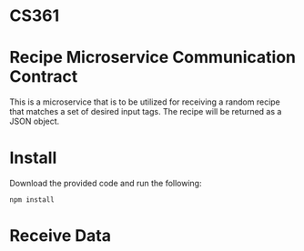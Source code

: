 # CS361

# Recipe Microservice Communication Contract
This is a microservice that is to be utilized for receiving a random recipe that matches a set of desired input tags. The recipe will be returned as a JSON object.


# Install
Download the provided code and run the following:

```npm install```


# Receive Data
